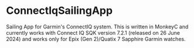 # ConnectIqSailingApp
Sailing App for Garmin's ConnectIQ system.  This is written in MonkeyC and currently works with 
Connect IQ SQK version 7.2.1 (released on 26 June 2024) and works only for Epix (Gen 2)/Quatix 7 Sapphire Garmin watches.
